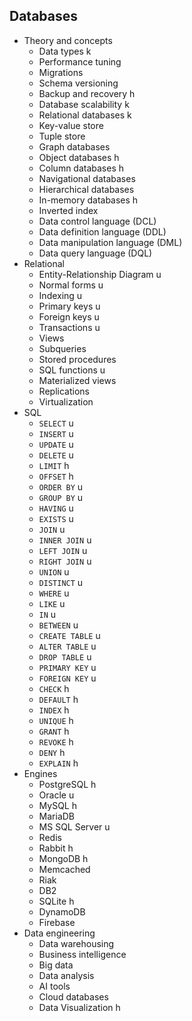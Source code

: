 ## Databases

- Theory and concepts
  - Data types k
  - Performance tuning
  - Migrations
  - Schema versioning
  - Backup and recovery h
  - Database scalability k
  - Relational databases k
  - Key-value store
  - Tuple store
  - Graph databases
  - Object databases h
  - Column databases h
  - Navigational databases
  - Hierarchical databases
  - In-memory databases h
  - Inverted index
  - Data control language (DCL)
  - Data definition language (DDL)
  - Data manipulation language (DML)
  - Data query language (DQL)
- Relational
  - Entity-Relationship Diagram u
  - Normal forms u
  - Indexing u
  - Primary keys u
  - Foreign keys u
  - Transactions u
  - Views
  - Subqueries
  - Stored procedures
  - SQL functions u
  - Materialized views
  - Replications
  - Virtualization
- SQL
  - `SELECT` u
  - `INSERT` u
  - `UPDATE` u
  - `DELETE` u
  - `LIMIT` h
  - `OFFSET` h
  - `ORDER BY` u
  - `GROUP BY` u
  - `HAVING` u
  - `EXISTS` u
  - `JOIN` u
  - `INNER JOIN` u 
  - `LEFT JOIN` u
  - `RIGHT JOIN` u
  - `UNION` u 
  - `DISTINCT` u
  - `WHERE` u
  - `LIKE` u 
  - `IN` u
  - `BETWEEN` u
  - `CREATE TABLE` u
  - `ALTER TABLE` u
  - `DROP TABLE` u 
  - `PRIMARY KEY` u
  - `FOREIGN KEY` u
  - `CHECK` h
  - `DEFAULT` h
  - `INDEX` h  
  - `UNIQUE` h
  - `GRANT` h
  - `REVOKE` h
  - `DENY` h
  - `EXPLAIN` h
- Engines
  - PostgreSQL h
  - Oracle u
  - MySQL h
  - MariaDB
  - MS SQL Server u
  - Redis
  - Rabbit h 
  - MongoDB h
  - Memcached
  - Riak
  - DB2
  - SQLite h
  - DynamoDB
  - Firebase
- Data engineering
  - Data warehousing
  - Business intelligence
  - Big data
  - Data analysis
  - AI tools
  - Cloud databases
  - Data Visualization h
